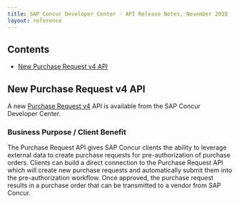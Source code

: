 ```yaml
---
title: SAP Concur Developer Center - API Release Notes, November 2018
layout: reference
---
```


## Contents

* [New Purchase Request v4 API](#v4purchaserequest)

## <a name="v4purchaserequest"></a>New Purchase Request v4 API

A new [Purchase Request v4](/api-reference/invoice/v4.purchase-request-get-started.html) API is available from the SAP Concur Developer Center.

### Business Purpose / Client Benefit

The Purchase Request API gives SAP Concur clients the ability to leverage external data to create purchase requests for pre-authorization of purchase orders. Clients can build a direct connection to the Purchase Request API which will create new purchase requests and automatically submit them into the pre-authorization workflow. Once approved, the purchase request results in a purchase order that can be transmitted to a vendor from SAP Concur.
